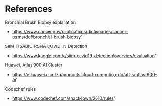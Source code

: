 # References

Bronchial Brush Biopsy explanation

* https://www.cancer.gov/publications/dictionaries/cancer-terms/def/bronchial-brush-biopsy"

SIIM-FISABIO-RSNA COVID-19 Detection

* https://www.kaggle.com/c/siim-covid19-detection/overview/evaluation"

Huawei, Atlas 900 AI Cluster

* https://e.huawei.com/za/products/cloud-computing-dc/atlas/atlas-900-ai"

Codechef rules

* https://www.codechef.com/snackdown/2010/rules"

